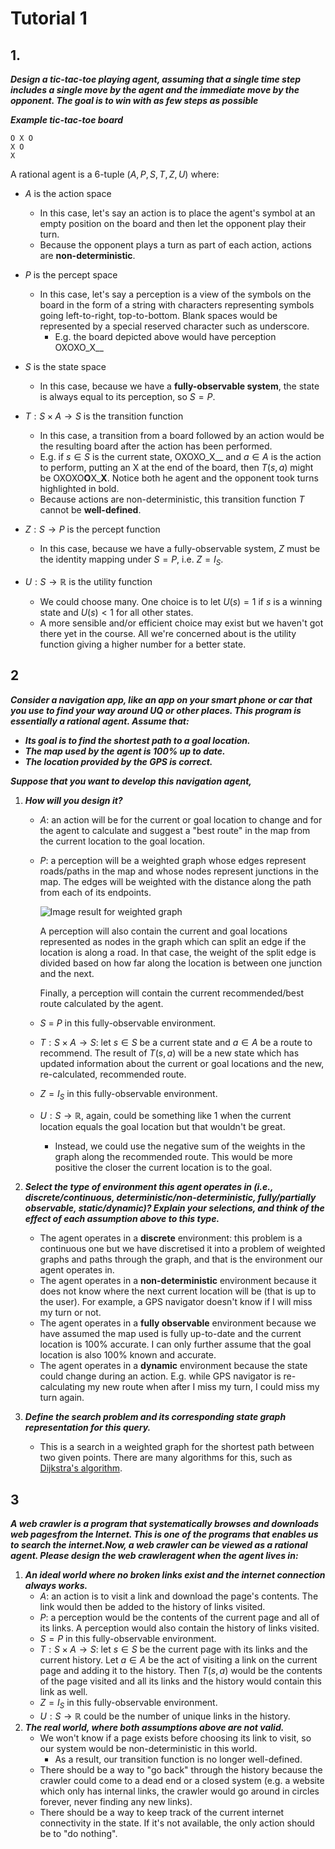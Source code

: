 # Tutorial 1

## 1.

***Design a tic-tac-toe playing agent, assuming that a single time step includes a single move by the agent and the immediate move by the opponent.  The goal is to win with as few steps as possible***

***Example tic-tac-toe board*** 

```
O X O
X O 
X    
```

A rational agent is a $6$-tuple $(A, P, S, T, Z, U)$ where:

* $A$ is the action space

  * In this case, let's say an action is to place the agent's symbol at an empty position on the board and then let the opponent play their turn.
  * Because the opponent plays a turn as part of each action, actions are **non-deterministic**.

* $P$ is the percept space

  * In this case, let's say a perception is a view of the symbols on the board in the form of a string with characters representing symbols going left-to-right, top-to-bottom. Blank spaces would be represented by a special reserved character such as underscore.
    * E.g. the board depicted above would have perception OXOXO_X__

* $S$ is the state space

  * In this case, because we have a **fully-observable system**, the state is always equal to its perception, so $S = P$.

* $T:S \times A \to S$ is the transition function

  * In this case, a transition from a board followed by an action would be the resulting board after the action has been performed.
  * E.g. if $s \in S$ is the current state, OXOXO_X__ and $a \in A$ is the action to perform, putting an X at the end of the board, then $T(s, a)$ might be OXOXO**O**X_**X**. Notice both he agent and the opponent took turns highlighted in bold.
  * Because actions are non-deterministic, this transition function $T$ cannot be **well-defined**.

* $Z:S \to P$ is the percept function

  * In this case, because we have a fully-observable system, $Z$ must be the identity mapping under $S = P$, i.e. $Z=I_S$.

* $U:S\to \mathbb{R}$ is the utility function

  * We could choose many. One choice is to let $U(s) = 1$ if $s$ is a winning state and $U(s) < 1$ for all other states.
  * A more sensible and/or efficient choice may exist but we haven't got there yet in the course. All we're concerned about is the utility function giving a higher number for a better state.

  

## 2

***Consider  a  navigation  app,  like  an  app  on  your  smart  phone  or  car  that  you  use to find your way around UQ or other places.  This program is essentially a rational agent.  Assume that:***

* ***Its goal is to find the shortest path to a goal location.***
* ***The map used by the agent is 100% up to date.***
* ***The location provided by the GPS is correct.***

***Suppose that you want to develop this navigation agent,***

1. ***How will you design it?***

   * $A$: an action will be for the current or goal location to change and for the agent to calculate and suggest a "best route" in the map from the current location to the goal location.

   * $P$: a perception will be a weighted graph whose edges represent roads/paths in the map and whose nodes represent junctions in the map. The edges will be weighted with the distance along the path from each of its endpoints.

     ![Image result for weighted graph](https://ucarecdn.com/a67cb888-aa0c-424b-8c7f-847e38dd5691/)

     A perception will also contain the current and goal locations represented as nodes in the graph which can split an edge if the location is along a road. In that case, the weight of the split edge is divided based on how far along the location is between one junction and the next.

     Finally, a perception will contain the current recommended/best route calculated by the agent.

   * $S$ = $P$ in this fully-observable environment.

   * $T:S\times A \to S$: let $s \in S$ be a current state and $a \in A$ be a route to recommend. The result of $T(s, a)$ will be a new state which has updated information about the current or goal locations and the new, re-calculated, recommended route.

   * $Z = I_S$ in this fully-observable environment.

   * $U: S \to \mathbb{R}$, again, could be something like $1$ when the current location equals the goal location but that wouldn't be great.

     * Instead, we could use the negative sum of the weights in the graph along the recommended route. This would be more positive the closer the current location is to the goal. 

2. ***Select the type of environment this agent operates in (i.e., discrete/continuous, deterministic/non-deterministic, fully/partially observable, static/dynamic)? Explain your selections, and think of the effect of each assumption above to this type.***

   * The agent operates in a **discrete** environment: this problem is a continuous one but we have discretised it into a problem of weighted graphs and paths through the graph, and that is the environment our agent operates in.
   * The agent operates in a **non-deterministic** environment because it does not know where the next current location will be (that is up to the user). For example, a GPS navigator doesn't know if I will miss my turn or not.
   * The agent operates in a **fully observable** environment because we have assumed the map used is fully up-to-date and the current location is 100% accurate. I can only further assume that the goal location is also 100% known and accurate.
   * The agent operates in a **dynamic** environment because the state could change during an action. E.g. while GPS navigator is re-calculating my new route when after I miss my turn, I could miss my turn again.

     

3. ***Define the search problem and its corresponding state graph representation for this query.***

   * This is a search in a weighted graph for the shortest path between two given points. There are many algorithms for this, such as [Dijkstra's algorithm](https://en.wikipedia.org/wiki/Dijkstra's_algorithm).

## 3

***A web crawler is a program that systematically browses and downloads web pagesfrom the Internet.  This is one of the programs that enables us to search the internet.Now, a web crawler can be viewed as a rational agent.  Please design the web crawleragent when the agent lives in:***

1. ***An ideal world where no broken links exist and the internet connection always works.***
   * $A$: an action is to visit a link and download the page's contents. The link would then be added to the history of links visited.
   * $P$: a perception would be the contents of the current page and all of its links. A perception would also contain the history of links visited.
   * $S = P$ in this fully-observable environment.
   * $T:S \times A \to S$: let $s \in S$ be the current page with its links and the current history. Let $a \in A$ be the act of visiting a link on the current page and adding it to the history. Then $T(s, a)$ would be the contents of the page visited and all its links and the history would contain this link as well.
   * $Z = I_S$ in this fully-observable environment.
   * $U:S \to \mathbb{R}$ could be the number of unique links in the history.
2. ***The real world, where both assumptions above are not valid.***
   * We won't know if a page exists before choosing its link to visit, so our system would be non-deterministic in this world.
     * As a result, our transition function is no longer well-defined.
   * There should be a way to "go back" through the history because the crawler could come to a dead end or a closed system (e.g. a website which only has internal links, the crawler would go around in circles forever, never finding any new links).
   * There should be a way to keep track of the current internet connectivity in the state. If it's not available, the only action should be to "do nothing".